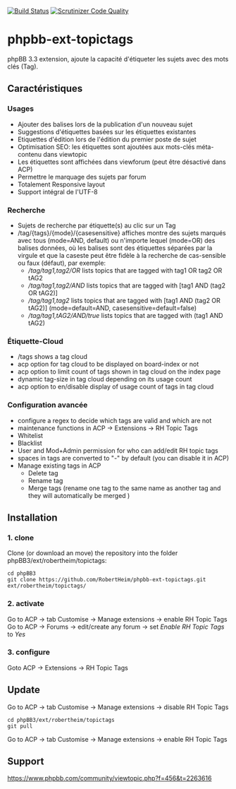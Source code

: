 [![Build Status](https://travis-ci.org/RobertHeim/phpbb-ext-topictags.svg?branch=master)](https://travis-ci.org/RobertHeim/phpbb-ext-topictags)
[![Scrutinizer Code Quality](https://scrutinizer-ci.com/g/RobertHeim/phpbb-ext-topictags/badges/quality-score.png?b=master)](https://scrutinizer-ci.com/g/RobertHeim/phpbb-ext-topictags/?branch=master)

phpbb-ext-topictags
===================

phpBB 3.3 extension, ajoute la capacité d'étiqueter les sujets avec des mots clés (Tag).

## Caractéristiques

### Usages

* Ajouter des balises lors de la publication d'un nouveau sujet
* Suggestions d'étiquettes basées sur les étiquettes existantes
* Etiquettes d'édition lors de l'édition du premier poste de sujet
* Optimisation SEO: les étiquettes sont ajoutées aux mots-clés méta-contenu dans viewtopic
* Les étiquettes sont affichées dans viewforum (peut être désactivé dans ACP)
* Permettre le marquage des sujets par forum
* Totalement Responsive layout
* Support intégral de l'UTF-8

### Recherche
* Sujets de recherche par étiquette(s) au clic sur un Tag
* /tag/{tags}/{mode}/{casesensitive} affiches montre des sujets marqués avec tous (mode=AND, default) ou n'importe lequel (mode=OR) des balises données, où les balises sont des étiquettes séparées par la virgule et que la caseste peut être fidèle à la recherche de cas-sensible ou faux (défaut), par exemple:
  * */tag/tag1,tag2/OR* lists topics that are tagged with tag1 OR tag2 OR tAG2
  * */tag/tag1,tag2/AND* lists topics that are tagged with \[tag1 AND (tag2 OR tAG2)\]
  * */tag/tag1,tag2* lists topics that are tagged with \[tag1 AND (tag2 OR tAG2)\] (mode=default=AND, casesensitive=default=false)
  * */tag/tag1,tAG2/AND/true* lists topics that are tagged with (tag1 AND tAG2)

### Étiquette-Cloud
* /tags shows a tag cloud
* acp option for tag cloud to be displayed on board-index or not
* acp option to limit count of tags shown in tag cloud on the index page
* dynamic tag-size in tag cloud depending on its usage count
* acp option to en/disable display of usage count of tags in tag cloud

### Configuration avancée
* configure a regex to decide which tags are valid and which are not
* maintenance functions in ACP -> Extensions -> RH Topic Tags
* Whitelist
* Blacklist
* User and Mod+Admin permission for who can add/edit RH topic tags
* spaces in tags are converted to "-" by default (you can disable it in ACP)
* Manage existing tags in ACP
  * Delete tag
  * Rename tag
  * Merge tags (rename one tag to the same name as another tag and they will automatically be merged )

## Installation

### 1. clone
Clone (or download an move) the repository into the folder phpBB3/ext/robertheim/topictags:

```
cd phpBB3
git clone https://github.com/RobertHeim/phpbb-ext-topictags.git ext/robertheim/topictags/
```

### 2. activate
Go to ACP -> tab Customise -> Manage extensions -> enable RH Topic Tags
Go to ACP -> Forums -> edit/create any forum -> set *Enable RH Topic Tags* to *Yes*

### 3. configure

Goto ACP -> Extensions -> RH Topic Tags

## Update

Go to ACP -> tab Customise -> Manage extensions -> disable RH Topic Tags

```
cd phpBB3/ext/robertheim/topictags
git pull
```

Go to ACP -> tab Customise -> Manage extensions -> enable RH Topic Tags

## Support

https://www.phpbb.com/community/viewtopic.php?f=456&t=2263616
